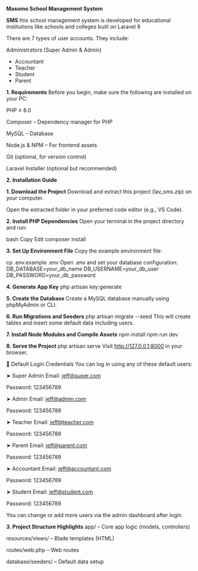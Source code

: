 **Masomo School Management System** 

**SMS** this school management system is developed for educational institutions like schools and colleges built on Laravel 8

There are 7 types of user accounts. They include:
 
Administrators (Super Admin & Admin)
- Accountant
- Teacher
- Student
- Parent


**1. Requirements**
Before you begin, make sure the following are installed on your PC:

PHP ≥ 8.0

Composer – Dependency manager for PHP

MySQL – Database

Node.js & NPM – For frontend assets

Git (optional, for version control)

Laravel Installer (optional but recommended)

**2. Installation Guide**

**1. Download the Project**
Download and extract this project (lav_sms.zip) on your computer.

Open the extracted folder in your preferred code editor (e.g., VS Code).

**2. Install PHP Dependencies**
Open your terminal in the project directory and run:

bash
Copy
Edit
composer install

**3. Set Up Environment File**
Copy the example environment file:

cp .env.example .env
Open .env and set your database configuration:
DB_DATABASE=your_db_name
DB_USERNAME=your_db_user
DB_PASSWORD=your_db_password

**4. Generate App Key**
php artisan key:generate

**5. Create the Database**
Create a MySQL database manually using phpMyAdmin or CLI.

**6. Run Migrations and Seeders**
php artisan migrate --seed
This will create tables and insert some default data including users.

**7. Install Node Modules and Compile Assets**
npm install
npm run dev

**8. Serve the Project**
php artisan serve
Visit http://127.0.0.1:8000 in your browser.

🔐 Default Login Credentials
You can log in using any of these default users:

➤ Super Admin
Email: jeff@super.com

Password: 123456789

➤ Admin
Email: jeff@admin.com

Password: 123456789

➤ Teacher
Email: jeff@teacher.com

Password: 123456789

➤ Parent
Email: jeff@parent.com

Password: 123456789

➤ Accountant
Email: jeff@accountant.com

Password: 123456789

➤ Student
Email: jeff@student.com

Password: 123456789

You can change or add more users via the admin dashboard after login.

**3. Project Structure Highlights**
app/ – Core app logic (models, controllers)

resources/views/ – Blade templates (HTML)

routes/web.php – Web routes

database/seeders/ – Default data setup